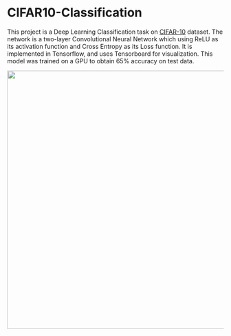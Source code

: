 # CIFAR10-Classification
This project is a Deep Learning Classification task on [CIFAR-10](http://www.cs.toronto.edu/~kriz/cifar.html) dataset. 
The network is a two-layer Convolutional Neural Network which using ReLU as its activation function and Cross Entropy as its Loss function. It is implemented in Tensorflow, and uses Tensorboard for visualization.
This model was trained on a GPU to obtain 65% accuracy on test data.

<p align="center"><img src="https://user-images.githubusercontent.com/19167068/32615309-b630deca-c584-11e7-9416-95213f48adbe.png" width="600">
